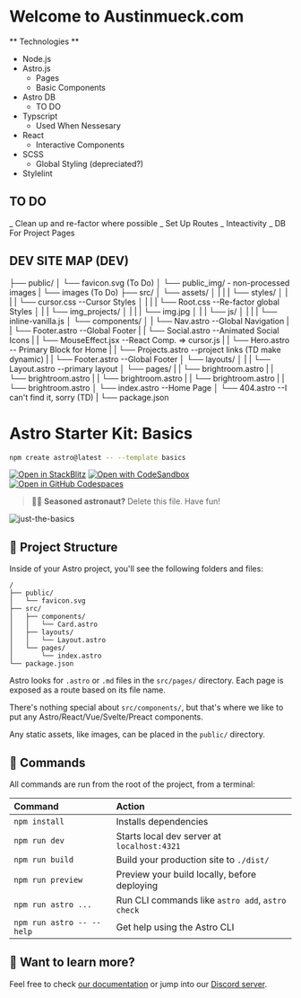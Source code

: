 # Welcome to Austinmueck.com

** Technologies **

- Node.js
- Astro.js
  - Pages
  - Basic Components
- Astro DB
  - TO DO
- Typscript
  - Used When Nessesary
- React
  - Interactive Components
- SCSS
  - Global Styling (depreciated?)
- Stylelint

## TO DO

_ Clean up and re-factor where possible
_ Set Up Routes
_ Inteactivity
_ DB For Project Pages

## DEV SITE MAP (DEV)

├── public/
│ └── favicon.svg (To Do)
│ └── public_img/ - non-processed images
| └── images (To Do)
├── src/
│ └── assets/
│ | | | └── styles/
│ | | | └── cursor.css --Cursor Styles
│ | | | └── Root.css --Re-factor global Styles
│ | | └── img_projects/
│ | | | └── img.jpg
│ | | └── js/
│ | | | └── inline-vanilla.js
│ └── components/
│ | └── Nav.astro --Global Navigation
| | └── Footer.astro --Global Footer
| | └── Social.astro --Animated Social Icons
| | └── MouseEffect.jsx --React Comp. => cursor.js
| | └── Hero.astro -- Primary Block for Home
| | └── Projects.astro --project links (TD make dynamic)
| | └── Footer.astro --Global Footer
│ └── layouts/
│ | | └── Layout.astro --primary layout
│ └── pages/
| | └── brightroom.astro
| | └── brightroom.astro
| | └── brightroom.astro
| | └── brightroom.astro
| | └── brightroom.astro
│ └── index.astro --Home Page
│ └── 404.astro --I can't find it, sorry (TD)
|
└── package.json

# Astro Starter Kit: Basics

```sh
npm create astro@latest -- --template basics
```

[![Open in StackBlitz](https://developer.stackblitz.com/img/open_in_stackblitz.svg)](https://stackblitz.com/github/withastro/astro/tree/latest/examples/basics)
[![Open with CodeSandbox](https://assets.codesandbox.io/github/button-edit-lime.svg)](https://codesandbox.io/p/sandbox/github/withastro/astro/tree/latest/examples/basics)
[![Open in GitHub Codespaces](https://github.com/codespaces/badge.svg)](https://codespaces.new/withastro/astro?devcontainer_path=.devcontainer/basics/devcontainer.json)

> 🧑‍🚀 **Seasoned astronaut?** Delete this file. Have fun!

![just-the-basics](https://github.com/withastro/astro/assets/2244813/a0a5533c-a856-4198-8470-2d67b1d7c554)

## 🚀 Project Structure

Inside of your Astro project, you'll see the following folders and files:

```text
/
├── public/
│   └── favicon.svg
├── src/
│   ├── components/
│   │   └── Card.astro
│   ├── layouts/
│   │   └── Layout.astro
│   └── pages/
│       └── index.astro
└── package.json
```

Astro looks for `.astro` or `.md` files in the `src/pages/` directory. Each page is exposed as a route based on its file name.

There's nothing special about `src/components/`, but that's where we like to put any Astro/React/Vue/Svelte/Preact components.

Any static assets, like images, can be placed in the `public/` directory.

## 🧞 Commands

All commands are run from the root of the project, from a terminal:

| Command                   | Action                                           |
| :------------------------ | :----------------------------------------------- |
| `npm install`             | Installs dependencies                            |
| `npm run dev`             | Starts local dev server at `localhost:4321`      |
| `npm run build`           | Build your production site to `./dist/`          |
| `npm run preview`         | Preview your build locally, before deploying     |
| `npm run astro ...`       | Run CLI commands like `astro add`, `astro check` |
| `npm run astro -- --help` | Get help using the Astro CLI                     |

## 👀 Want to learn more?

Feel free to check [our documentation](https://docs.astro.build) or jump into our [Discord server](https://astro.build/chat).
